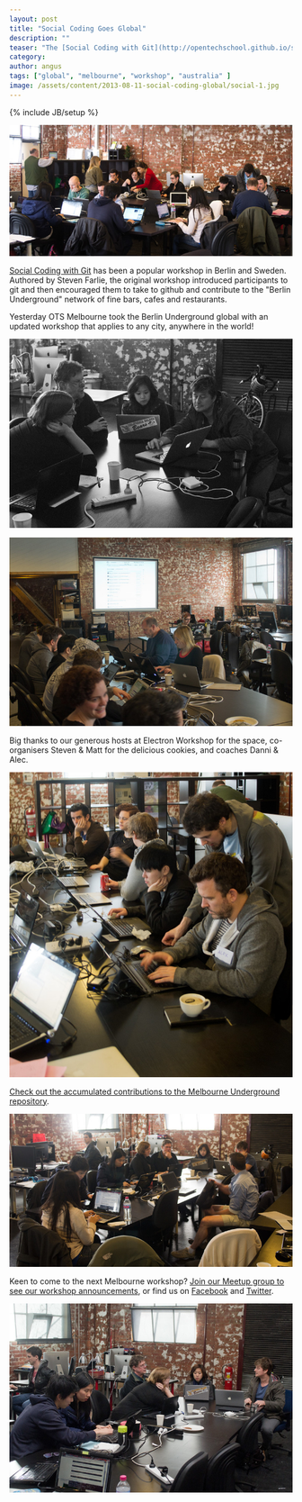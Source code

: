 ```yaml
---
layout: post
title: "Social Coding Goes Global"
description: ""
teaser: "The [Social Coding with Git](http://opentechschool.github.io/social-coding) workshop has been popular in Berlin and Sweden. Yesterday Melburnians got a chance to get acquanted with Git & GitHub, and share their contributions to the 'Global Underground' network of bars and cafes."
category:
author: angus
tags: ["global", "melbourne", "workshop", "australia" ]
image: /assets/content/2013-08-11-social-coding-global/social-1.jpg
---
```

{% include JB/setup %}

![Part of the Social Coding workshop participants](/assets/content/2013-08-11-social-coding-global/social-1.jpg)

[Social Coding with Git](http://opentechschool.github.io/social-coding/) has been a popular workshop in Berlin and Sweden. Authored by Steven Farlie, the original workshop introduced participants to git and then encouraged them to take to github and contribute to the "Berlin Underground" network of fine bars, cafes and restaurants.

Yesterday OTS Melbourne took the Berlin Underground global with an updated workshop that applies to any city, anywhere in the world!

![Participants solving a problem together](/assets/content/2013-08-11-social-coding-global/social-4.jpg)

![The list of commits growing on the projector](/assets/content/2013-08-11-social-coding-global/social-6.jpg)

Big thanks to our generous hosts at Electron Workshop for the space, co-organisers Steven & Matt for the delicious cookies, and coaches Danni & Alec.

![Puzzling out a git problem](/assets/content/2013-08-11-social-coding-global/social-2.jpg)

[Check out the accumulated contributions to the Melbourne Underground repository](https://github.com/OpenTechSchool/underground/tree/master/Melbourne).

![More workshop participants](/assets/content/2013-08-11-social-coding-global/social-3.jpg)

Keen to come to the next Melbourne workshop? [Join our Meetup group to see our workshop announcements](http://www.meetup.com/OpenTechSchool-Melbourne/), or find us on [Facebook](https://www.facebook.com/OTSMelb) and [Twitter](http://twitter.com/ots_au).

![More workshop participants](/assets/content/2013-08-11-social-coding-global/social-5.jpg)

